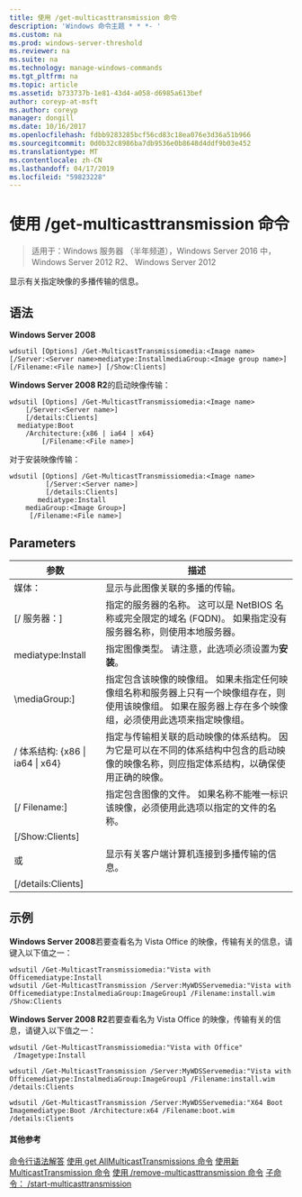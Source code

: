 ```yaml
---
title: 使用 /get-multicasttransmission 命令
description: 'Windows 命令主题 * * *- '
ms.custom: na
ms.prod: windows-server-threshold
ms.reviewer: na
ms.suite: na
ms.technology: manage-windows-commands
ms.tgt_pltfrm: na
ms.topic: article
ms.assetid: b733737b-1e81-43d4-a058-d6985a613bef
author: coreyp-at-msft
ms.author: coreyp
manager: dongill
ms.date: 10/16/2017
ms.openlocfilehash: fdbb9283285bcf56cd83c18ea076e3d36a51b966
ms.sourcegitcommit: 0d0b32c8986ba7db9536e0b8648d4ddf9b03e452
ms.translationtype: MT
ms.contentlocale: zh-CN
ms.lasthandoff: 04/17/2019
ms.locfileid: "59823228"
---
```

# <a name="using-the-get-multicasttransmission-command"></a>使用 /get-multicasttransmission 命令

>适用于：Windows 服务器 （半年频道），Windows Server 2016 中，Windows Server 2012 R2、 Windows Server 2012

显示有关指定映像的多播传输的信息。
## <a name="syntax"></a>语法
**Windows Server 2008**
```
wdsutil [Options] /Get-MulticastTransmissiomedia:<Image name> [/Server:<Server name>mediatype:InstallmediaGroup:<Image group name>] 
[/Filename:<File name>] [/Show:Clients]
```
**Windows Server 2008 R2**的启动映像传输：
```
wdsutil [Options] /Get-MulticastTransmissiomedia:<Image name>
    [/Server:<Server name>]
    [/details:Clients]
  mediatype:Boot
    /Architecture:{x86 | ia64 | x64}
        [/Filename:<File name>]
```
对于安装映像传输：
```
wdsutil [Options] /Get-MulticastTransmissiomedia:<Image name>
         [/Server:<Server name>]
         [/details:Clients]
       mediatype:Install
    mediaGroup:<Image Group>]
     [/Filename:<File name>]
```
## <a name="parameters"></a>Parameters
|参数|描述|
|-------|--------|
媒体：<Image name>|显示与此图像关联的多播的传输。|
|[/ 服务器：<Server name>]|指定的服务器的名称。 这可以是 NetBIOS 名称或完全限定的域名 (FQDN)。 如果指定没有服务器名称，则使用本地服务器。|
mediatype:Install|指定图像类型。 请注意，此选项必须设置为**安装**。|
|\mediaGroup:<Image group name>]|指定包含该映像的映像组。 如果未指定任何映像组名称和服务器上只有一个映像组存在，则使用该映像组。 如果在服务器上存在多个映像组，必须使用此选项来指定映像组。|
|/ 体系结构: {x86 &#124; ia64 &#124; x64}|指定与传输相关联的启动映像的体系结构。 因为它是可以在不同的体系结构中包含的启动映像的映像名称，则应指定体系结构，以确保使用正确的映像。|
|[/ Filename:<File name>]|指定包含图像的文件。 如果名称不能唯一标识该映像，必须使用此选项以指定的文件的名称。|
|[/Show:Clients]<br /><br />或<br /><br />[/details:Clients]|显示有关客户端计算机连接到多播传输的信息。|
## <a name="BKMK_examples"></a>示例
**Windows Server 2008**若要查看名为 Vista Office 的映像，传输有关的信息，请键入以下值之一：
```
wdsutil /Get-MulticastTransmissiomedia:"Vista with Officemediatype:Install
wdsutil /Get-MulticastTransmission /Server:MyWDSServemedia:"Vista with Officemediatype:InstalmediaGroup:ImageGroup1 /Filename:install.wim /Show:Clients
```
**Windows Server 2008 R2**若要查看名为 Vista Office 的映像，传输有关的信息，请键入以下值之一：
```
wdsutil /Get-MulticastTransmissiomedia:"Vista with Office"
 /Imagetype:Install
```
```
wdsutil /Get-MulticastTransmission /Server:MyWDSServemedia:"Vista with Officemediatype:InstalmediaGroup:ImageGroup1 /Filename:install.wim /details:Clients
```
```
wdsutil /Get-MulticastTransmission /Server:MyWDSServemedia:"X64 Boot Imagemediatype:Boot /Architecture:x64 /Filename:boot.wim /details:Clients
```
#### <a name="additional-references"></a>其他参考
[命令行语法解答](command-line-syntax-key.md)
[使用 get AllMulticastTransmissions 命令](using-the-get-allmulticasttransmissions-command.md)
[使用新 MulticastTransmission 命令](using-the-new-multicasttransmission-command.md)
[使用 /remove-multicasttransmission 命令](using-the-remove-multicasttransmission-command.md)
[子命令： /start-multicasttransmission](subcommand-start-multicasttransmission.md)
